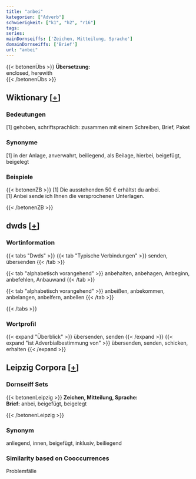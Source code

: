 ```yaml
---
title: "anbei"
kategorien: ["Adverb"]
schwierigkeit: ["k1", "h2", "r16"]
tags:
series:
mainDornseiffs: ['Zeichen, Mitteilung, Sprache']
domainDornseiffs: ['Brief']
url: "anbei"
---
```


{{< betonenÜbs >}}
**Übersetzung:**  
enclosed, herewith  
{{< /betonenÜbs >}}

## Wiktionary [[+](https://de.wiktionary.org/wiki/anbei)]

### Bedeutungen
[1] gehoben, schriftsprachlich: zusammen mit einem Schreiben, Brief, Paket  

### Synonyme
[1] in der Anlage, anverwahrt, beiliegend, als Beilage, hierbei, beigefügt, beigelegt  

### Beispiele
{{< betonenZB >}}
[1] Die ausstehenden 50 € erhältst du anbei.  
[1] Anbei sende ich Ihnen die versprochenen Unterlagen.  

{{< /betonenZB >}}


## dwds [[+](https://www.dwds.de/wb/anbei)]

### Wortinformation
{{< tabs "Dwds" >}}
{{< tab "Typische Verbindungen" >}}
senden, übersenden
{{< /tab >}}

{{< tab "alphabetisch vorangehend" >}}
anbehalten, anbehagen, Anbeginn, anbefehlen, Anbauwand
{{< /tab >}}

{{< tab "alphabetisch vorangehend" >}}
anbeißen, anbekommen, anbelangen, anbelfern, anbellen
{{< /tab >}}

{{< /tabs >}}

### Wortprofil
{{< expand "Überblick" >}} übersenden, senden {{< /expand >}}
{{< expand "ist Adverbialbestimmung von" >}} übersenden, senden, schicken, erhalten {{< /expand >}}

## Leipzig Corpora [[+](https://corpora.uni-leipzig.de/en/res?word=anbei&corpusId=deu_newscrawl-public_2018)]

### Dornseiff Sets
{{< betonenLeipzig >}}
**Zeichen, Mitteilung, Sprache:**  
**Brief:** anbei, beigefügt, beigelegt  

{{< /betonenLeipzig >}}

### Synonym
anliegend, innen, beigefügt, inklusiv, beiliegend


### Similarity based on Cooccurrences
Problemfälle

